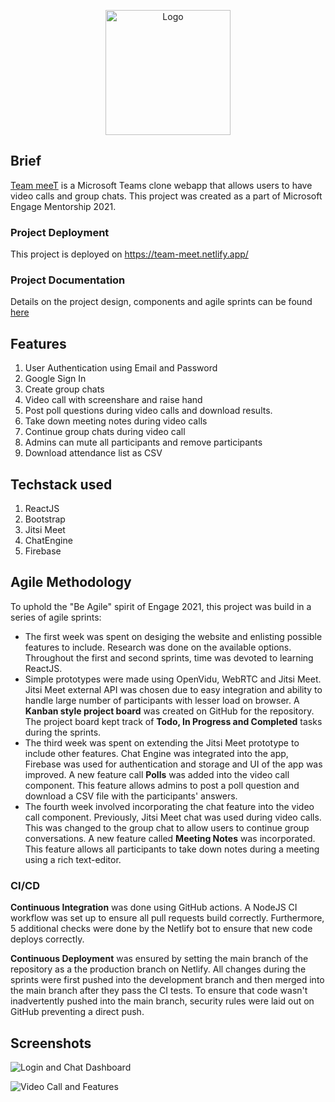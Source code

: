 <p align="center"><a href = "https://team-meet.netlify.app/"> <img src="https://team-meet.netlify.app/static/media/Logo.19626df0.svg" alt="Logo" width="200" ></a></p>

## Brief

<a href="https://team-meet.netlify.app/">Team meeT</a> is a Microsoft Teams clone webapp that allows users to have video calls and group chats. This project was created as a part of Microsoft Engage Mentorship 2021. 
### Project Deployment 
This project is deployed on <a href="https://team-meet.netlify.app/">https://team-meet.netlify.app/</a>

### Project Documentation
Details on the project design, components and agile sprints can be found <a href="https://drive.google.com/file/d/13q8OEGOZdKAyCCXZ1rwMP9NCEYepUPC7/view?usp=sharing">here</a>

## Features

1. User Authentication using Email and Password
2. Google Sign In
3. Create group chats
4. Video call with screenshare and raise hand
5. Post poll questions during video calls and download results.
6. Take down meeting notes during video calls
7. Continue group chats during video call
8. Admins can mute all participants and remove participants
9. Download attendance list as CSV

## Techstack used

1. ReactJS
2. Bootstrap
3. Jitsi Meet
4. ChatEngine
5. Firebase

## Agile Methodology

To uphold the "Be Agile" spirit of Engage 2021, this project was build in a series of agile sprints:

- The first week was spent on desiging the website and enlisting possible features to include. Research was done on the available options. Throughout the first and second sprints, time was devoted to learning ReactJS.
- Simple prototypes were made using OpenVidu, WebRTC and Jitsi Meet. Jitsi Meet external API was chosen due to easy integration and ability to handle large number of participants with lesser load on browser. A **Kanban style project board** was created on GitHub for the repository. The project board kept track of **Todo, In Progress and Completed** tasks during the sprints.
- The third week was spent on extending the Jitsi Meet prototype to include other features. Chat Engine was integrated into the app, Firebase was used for authentication and storage and UI of the app was improved. A new feature call **Polls** was added into the video call component. This feature allows admins to post a poll question and download a CSV file with the participants' answers.
- The fourth week involved incorporating the chat feature into the video call component. Previously, Jitsi Meet chat was used during video calls. This was changed to the group chat to allow users to continue group conversations. A new feature called **Meeting Notes** was incorporated. This feature allows all participants to take down notes during a meeting using a rich text-editor.

### CI/CD

**Continuous Integration** was done using GitHub actions. A NodeJS CI workflow was set up to ensure all pull requests build correctly. Furthermore, 5 additional checks were done by the Netlify bot to ensure that new code deploys correctly.

**Continuous Deployment** was ensured by setting the main branch of the repository as a the production branch on Netlify. All changes during the sprints were first pushed into the development branch and then merged into the main branch after they pass the CI tests. To ensure that code wasn't inadvertently pushed into the main branch, security rules were laid out on GitHub preventing a direct push.

## Screenshots
![Login and Chat Dashboard](https://user-images.githubusercontent.com/75874394/125432582-818e433c-3f5c-446f-b730-a4ae6f68f748.gif)

![Video Call and Features](https://user-images.githubusercontent.com/75874394/125432859-61ca2289-e207-421d-98a4-41949cd7bba6.gif)

